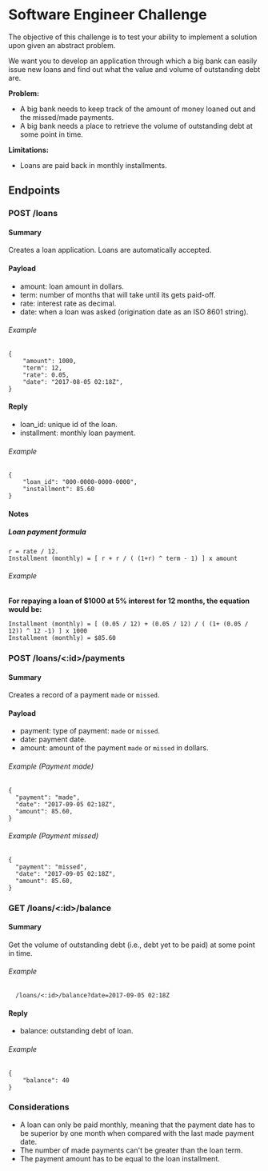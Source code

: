# Software Engineer Challenge

The objective of this challenge is to test your ability to implement a solution upon given an abstract problem.

We want you to develop an application through which a big bank can easily issue new loans and find out what the value and volume of outstanding debt are.

<b>Problem:</b>
- A big bank needs to keep track of the amount of money loaned out and the missed/made payments.
- A big bank needs a place to retrieve the volume of outstanding debt at some point in time.

<b>Limitations:</b>
- Loans are paid back in monthly installments.

## Endpoints

### POST /loans

#### Summary

Creates a loan application. Loans are automatically accepted.

#### Payload
- amount: loan amount in dollars.
- term: number of months that will take until its gets paid-off.
- rate: interest rate as decimal.
- date: when a loan was asked (origination date as an ISO 8601 string).

###### Example
```
{
	"amount": 1000,
	"term": 12,
	"rate": 0.05,
	"date": "2017-08-05 02:18Z",
}
```

#### Reply

- loan_id: unique id of the loan.
- installment: monthly loan payment.

###### Example

```
{
	"loan_id": "000-0000-0000-0000",
	"installment": 85.60
}
```

#### Notes

##### Loan payment formula

```
r = rate / 12.
Installment (monthly) = [ r + r / ( (1+r) ^ term - 1) ] x amount
```

###### Example

<b>For repaying a loan of $1000 at 5% interest for 12 months, the equation would be:</b>
```
Installment (monthly) = [ (0.05 / 12) + (0.05 / 12) / ( (1+ (0.05 / 12)) ^ 12 -1) ] x 1000
Installment (monthly) = $85.60
```

### POST /loans/<:id>/payments

#### Summary

Creates a record of a payment `made` or `missed`.

#### Payload

- payment: type of payment: `made` or `missed`.
- date: payment date.
- amount: amount of the payment `made` or `missed` in dollars.

###### Example (Payment made)
```
{
  "payment": "made",
  "date": "2017-09-05 02:18Z",
  "amount": 85.60,
}
```
###### Example (Payment missed)
```
{
  "payment": "missed",
  "date": "2017-09-05 02:18Z",
  "amount": 85.60,
}
```

### GET /loans/<:id>/balance

#### Summary

Get the volume of outstanding debt (i.e., debt yet to be paid) at some point in time.


###### Example   
```
  /loans/<:id>/balance?date=2017-09-05 02:18Z
```

#### Reply

- balance: outstanding debt of loan.

###### Example
```
{
	"balance": 40
}
```

### Considerations
- A loan can only be paid monthly, meaning that the payment date has to be superior by one month when compared with the last made payment date.
- The number of made payments can't be greater than the loan term.
- The payment amount has to be equal to the loan installment.
